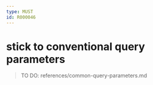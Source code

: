 ```yaml
---
type: MUST
id: R000046
---
```


# stick to conventional query parameters

> TO DO: references/common-query-parameters.md
